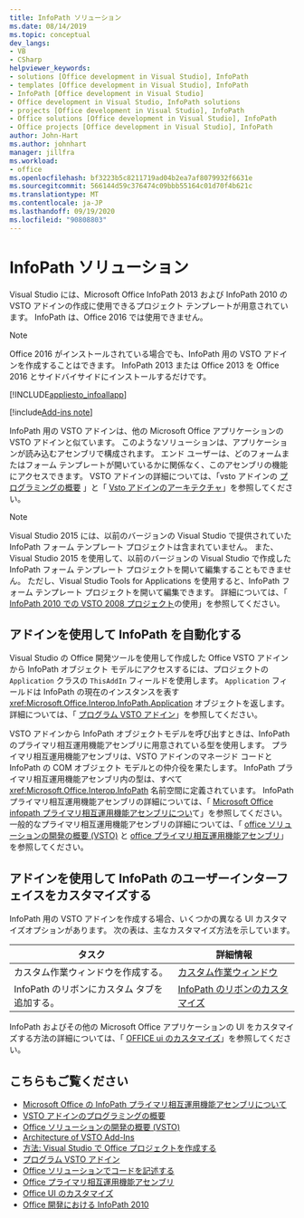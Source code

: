 ```yaml
---
title: InfoPath ソリューション
ms.date: 08/14/2019
ms.topic: conceptual
dev_langs:
- VB
- CSharp
helpviewer_keywords:
- solutions [Office development in Visual Studio], InfoPath
- templates [Office development in Visual Studio], InfoPath
- InfoPath [Office development in Visual Studio]
- Office development in Visual Studio, InfoPath solutions
- projects [Office development in Visual Studio], InfoPath
- Office solutions [Office development in Visual Studio], InfoPath
- Office projects [Office development in Visual Studio], InfoPath
author: John-Hart
ms.author: johnhart
manager: jillfra
ms.workload:
- office
ms.openlocfilehash: bf3223b5c8211719ad04b2ea7af8079932f6631e
ms.sourcegitcommit: 566144d59c376474c09bbb55164c01d70f4b621c
ms.translationtype: MT
ms.contentlocale: ja-JP
ms.lasthandoff: 09/19/2020
ms.locfileid: "90808803"
---
```

# <a name="infopath-solutions"></a>InfoPath ソリューション
  Visual Studio には、Microsoft Office InfoPath 2013 および InfoPath 2010 の VSTO アドインの作成に使用できるプロジェクト テンプレートが用意されています。 InfoPath は、Office 2016 では使用できません。

> [!NOTE]
> Office 2016 がインストールされている場合でも、InfoPath 用の VSTO アドインを作成することはできます。 InfoPath 2013 または Office 2013 を Office 2016 とサイドバイサイドにインストールするだけです。

 [!INCLUDE[appliesto_infoallapp](../vsto/includes/appliesto-infoallapp-md.md)]

[!include[Add-ins note](includes/addinsnote.md)]

 InfoPath 用の VSTO アドインは、他の Microsoft Office アプリケーションの VSTO アドインと似ています。 このようなソリューションは、アプリケーションが読み込むアセンブリで構成されます。 エンド ユーザーは、どのフォームまたはフォーム テンプレートが開いているかに関係なく、このアセンブリの機能にアクセスできます。 VSTO アドインの詳細については、「vsto アドインの [プログラミングの概要](../vsto/getting-started-programming-vsto-add-ins.md) 」と「 [Vsto アドインのアーキテクチャ](../vsto/architecture-of-vsto-add-ins.md)」を参照してください。

> [!NOTE]
> Visual Studio 2015 には、以前のバージョンの Visual Studio で提供されていた InfoPath フォーム テンプレート プロジェクトは含まれていません。 また、Visual Studio 2015 を使用して、以前のバージョンの Visual Studio で作成した InfoPath フォーム テンプレート プロジェクトを開いて編集することもできません。 ただし、Visual Studio Tools for Applications を使用すると、InfoPath フォーム テンプレート プロジェクトを開いて編集できます。 詳細については、「 [InfoPath 2010 での VSTO 2008 プロジェクト](/archive/blogs/infopath/working-with-vsto-2008-projects-in-infopath-2010)の使用」を参照してください。

## <a name="automate-infopath-by-using-an-add-in"></a>アドインを使用して InfoPath を自動化する
 Visual Studio の Office 開発ツールを使用して作成した Office VSTO アドインから InfoPath オブジェクト モデルにアクセスするには、プロジェクトの `Application` クラスの `ThisAddIn` フィールドを使用します。 `Application` フィールドは InfoPath の現在のインスタンスを表す <xref:Microsoft.Office.Interop.InfoPath.Application> オブジェクトを返します。 詳細については、「 [プログラム VSTO アドイン](../vsto/programming-vsto-add-ins.md)」を参照してください。

 VSTO アドインから InfoPath オブジェクトモデルを呼び出すときは、InfoPath のプライマリ相互運用機能アセンブリに用意されている型を使用します。 プライマリ相互運用機能アセンブリは、VSTO アドインのマネージド コードと InfoPath の COM オブジェクト モデルとの仲介役を果たします。 InfoPath プライマリ相互運用機能アセンブリ内の型は、すべて <xref:Microsoft.Office.Interop.InfoPath> 名前空間に定義されています。 InfoPath プライマリ相互運用機能アセンブリの詳細については、「 [Microsoft Office infopath プライマリ相互運用機能アセンブリについ](/office/client-developer/infopath/external-automation/about-the-microsoft-office-infopath-primary-interop-assembly)て」を参照してください。 一般的なプライマリ相互運用機能アセンブリの詳細については、「 [office ソリューションの開発の概要 &#40;VSTO&#41;](../vsto/office-solutions-development-overview-vsto.md) と [office プライマリ相互運用機能アセンブリ](../vsto/office-primary-interop-assemblies.md)」を参照してください。

## <a name="customize-the-user-interface-of-infopath-by-using-an-add-in"></a>アドインを使用して InfoPath のユーザーインターフェイスをカスタマイズする
 InfoPath 用の VSTO アドインを作成する場合、いくつかの異なる UI カスタマイズオプションがあります。 次の表は、主なカスタマイズ方法を示しています。

|タスク|詳細情報|
|----------|--------------------------|
|カスタム作業ウィンドウを作成する。|[カスタム作業ウィンドウ](../vsto/custom-task-panes.md)|
|InfoPath のリボンにカスタム タブを追加する。|[InfoPath のリボンのカスタマイズ](../vsto/customizing-a-ribbon-for-infopath.md)|

 InfoPath およびその他の Microsoft Office アプリケーションの UI をカスタマイズする方法の詳細については、「 [OFFICE ui のカスタマイズ](../vsto/office-ui-customization.md)」を参照してください。

## <a name="see-also"></a>こちらもご覧ください
- [Microsoft Office の InfoPath プライマリ相互運用機能アセンブリについて](/office/client-developer/infopath/external-automation/about-the-microsoft-office-infopath-primary-interop-assembly)
- [VSTO アドインのプログラミングの概要](../vsto/getting-started-programming-vsto-add-ins.md)
- [Office ソリューションの開発の概要 &#40;VSTO&#41;](../vsto/office-solutions-development-overview-vsto.md)
- [Architecture of VSTO Add-Ins](../vsto/architecture-of-vsto-add-ins.md)
- [方法: Visual Studio で Office プロジェクトを作成する](../vsto/how-to-create-office-projects-in-visual-studio.md)
- [プログラム VSTO アドイン](../vsto/programming-vsto-add-ins.md)
- [Office ソリューションでコードを記述する](../vsto/writing-code-in-office-solutions.md)
- [Office プライマリ相互運用機能アセンブリ](../vsto/office-primary-interop-assemblies.md)
- [Office UI のカスタマイズ](../vsto/office-ui-customization.md)
- [Office 開発における InfoPath 2010](/previous-versions/office/developer/office-2010/ff604966(v=office.14))
